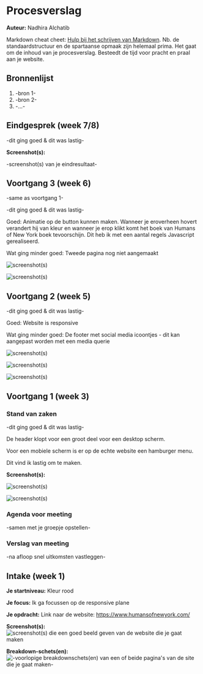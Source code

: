# Procesverslag
**Auteur:** Nadhira Alchatib

Markdown cheat cheet: [Hulp bij het schrijven van Markdown](https://github.com/adam-p/markdown-here/wiki/Markdown-Cheatsheet). Nb. de standaardstructuur en de spartaanse opmaak zijn helemaal prima. Het gaat om de inhoud van je procesverslag. Besteedt de tijd voor pracht en praal aan je website.



## Bronnenlijst
1. -bron 1-
2. -bron 2-
3. -...-



## Eindgesprek (week 7/8)

-dit ging goed & dit was lastig-

**Screenshot(s):**

-screenshot(s) van je eindresultaat-



## Voortgang 3 (week 6)

-same as voortgang 1-

-dit ging goed & dit was lastig-

Goed: Animatie op de button kunnen maken. Wanneer je eroverheen hovert verandert hij van kleur en wanneer je erop klikt komt het boek van Humans of New York boek tevoorschijn. Dit heb ik met een aantal regels Javascript gerealiseerd. 

Wat ging minder goed: Tweede pagina nog niet aangemaakt

![screenshot(s)](images/DESKTOP_SCREEN3.png)

![screenshot(s)](images/DESKTOP_SCREEN4.png)


## Voortgang 2 (week 5)

-dit ging goed & dit was lastig-

Goed: Website is responsive

Wat ging minder goed: De footer met social media icoontjes - dit kan aangepast worden met een  media querie

![screenshot(s)](images/DESKTOP_SCREEN1.png)

![screenshot(s)](images/DESKTOP_SCREEN2.png)

![screenshot(s)](images/SCREEN_MOBIEL3.png)


## Voortgang 1 (week 3)

### Stand van zaken

-dit ging goed & dit was lastig-

De header klopt voor een groot deel voor een desktop scherm.

Voor een mobiele scherm is er op de echte website een hamburger menu.

Dit vind ik lastig om te maken.

**Screenshot(s):**

![screenshot(s)](images/SCREEN_MOBIEL1.png)

![screenshot(s)](images/SCREEN_MOBIEL2.png)



### Agenda voor meeting

-samen met je groepje opstellen-

### Verslag van meeting

-na afloop snel uitkomsten vastleggen-



## Intake (week 1)

**Je startniveau:** Kleur rood

**Je focus:** Ik ga focussen op de responsive plane

**Je opdracht:** Link naar de website: https://www.humansofnewyork.com/

**Screenshot(s):**
![screenshot(s) die een goed beeld geven van de website die je gaat maken](images/Screenshot_humansofNY.png)

**Breakdown-schets(en):** 
![-voorlopige breakdownschets(en) van een of beide pagina's van de site die je gaat maken-](images/breakdownschets.jpg)




